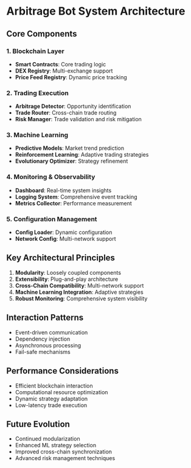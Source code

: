 # Arbitrage Bot System Architecture

## Core Components

### 1. Blockchain Layer
- **Smart Contracts**: Core trading logic
- **DEX Registry**: Multi-exchange support
- **Price Feed Registry**: Dynamic price tracking

### 2. Trading Execution
- **Arbitrage Detector**: Opportunity identification
- **Trade Router**: Cross-chain trade routing
- **Risk Manager**: Trade validation and risk mitigation

### 3. Machine Learning
- **Predictive Models**: Market trend prediction
- **Reinforcement Learning**: Adaptive trading strategies
- **Evolutionary Optimizer**: Strategy refinement

### 4. Monitoring & Observability
- **Dashboard**: Real-time system insights
- **Logging System**: Comprehensive event tracking
- **Metrics Collector**: Performance measurement

### 5. Configuration Management
- **Config Loader**: Dynamic configuration
- **Network Config**: Multi-network support

## Key Architectural Principles

1. **Modularity**: Loosely coupled components
2. **Extensibility**: Plug-and-play architecture
3. **Cross-Chain Compatibility**: Multi-network support
4. **Machine Learning Integration**: Adaptive strategies
5. **Robust Monitoring**: Comprehensive system visibility

## Interaction Patterns

- Event-driven communication
- Dependency injection
- Asynchronous processing
- Fail-safe mechanisms

## Performance Considerations

- Efficient blockchain interaction
- Computational resource optimization
- Dynamic strategy adaptation
- Low-latency trade execution

## Future Evolution

- Continued modularization
- Enhanced ML strategy selection
- Improved cross-chain synchronization
- Advanced risk management techniques
